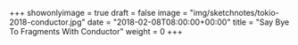 +++
showonlyimage = true
draft = false
image = "img/sketchnotes/tokio-2018-conductor.jpg"
date = "2018-02-08T08:00:00+00:00"
title = "Say Bye To Fragments With Conductor"
weight = 0
+++

